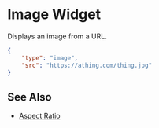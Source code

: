 # Image Widget

Displays an image from a URL.

```json
{
    "type": "image",
    "src": "https://athing.com/thing.jpg"
}
```

## See Also

* [Aspect Ratio](aspect_ratio.md)